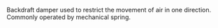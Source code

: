 Backdraft damper used to restrict the movement of air in one direction.  Commonly operated by mechanical spring.